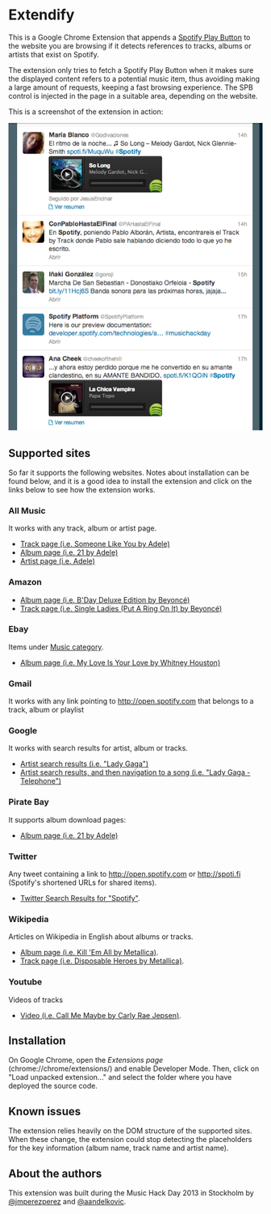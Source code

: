 # Extendify

This is a Google Chrome Extension that appends a [Spotify Play Button](https://developer.spotify.com/technologies/widgets/spotify-play-button/) to the website you are browsing if it detects references to tracks, albums or artists that exist on Spotify.

The extension only tries to fetch a Spotify Play Button when it makes sure the displayed content refers to a potential music item, thus avoiding making a large amount of requests, keeping a fast browsing experience. The SPB control is injected in the page in a suitable area, depending on the website.

This is a screenshot of the extension in action:

![Sample of Spotify Play Button Chrome Extension](https://github.com/JMPerez/extendify/raw/master/twitter-sample.png)

## Supported sites

So far it supports the following websites. Notes about installation can be found below, and it is a good idea to install the extension and click on the links below to see how the extension works.

### All Music
It works with any track, album or artist page.

* [Track page (i.e. Someone Like You by Adele)](http://www.allmusic.com/song/someone-like-you-mt0042770499)
* [Album page (i.e. 21 by Adele)](http://www.allmusic.com/album/21-mw0002080092)
* [Artist page (i.e. Adele)](http://www.allmusic.com/artist/adele-mn0000503460)

### Amazon

* [Album page (i.e. B'Day Deluxe Edition by Beyoncé)](http://www.amazon.co.uk/BDay-Deluxe-Edition-Beyonce/dp/B002ZVG86C/)
* [Track page (i.e. Single Ladies (Put A Ring On It) by Beyoncé)](http://www.amazon.co.uk/Single-Ladies-Put-Ring-On/dp/B002SPA21M/)

### Ebay
Items under [Music category](http://www.ebay.com/hcp/entertainment/music).

* [Album page (i.e. My Love Is Your Love by Whitney Houston)](http://www.ebay.com/ctg/My-Love-Your-Love-Whitney-Houston-CD-Jan-1998-2-Discs-Arista-/3190079?fvcs=1226&_fcls=1&_tab=2&_trksid=m185&_trkparms=algo%3DPP.GENRES%26its%3DK%26itu%3DUCK%252BUA%26otn%3D16%26ps%3D63%26clkid%3D5005620363478891640&_qi=RTM1002374)

### Gmail
It works with any link pointing to http://open.spotify.com that belongs to a track, album or playlist

### Google
It works with search results for artist, album or tracks.

* [Artist search results (i.e. "Lady Gaga")](https://www.google.se/search?q=lady+gaga&oq=lady+gaga&aqs=chrome.0.59j60j61l3j59.908&sugexp=chrome,mod=1&sourceid=chrome&ie=UTF-8)
* [Artist search results, and then navigation to a song (i.e. "Lady Gaga - Telephone")](https://www.google.se/search?q=lady+gaga&oq=lady+gaga&aqs=chrome.0.59j60j61l3j59.908&sugexp=chrome,mod=1&sourceid=chrome&ie=UTF-8#hl=en&sa=X&tbo=d&q=lady+gaga+telephone&stick=H4sIAAAAAAAAAGOovnz8BQMDgy4HsxCXfq6-gYm5RXx8rhJXiIKhhYmlubmxpZagb2lxZrJjUUlmcUlIfnB-XnrV57zKAwcU4sWMmr-Jr7GMed67thcATs49_EoAAAA&extab=1&npsic=-49&bav=on.2,or.r_gc.r_pw.r_qf.&bvm=bv.41248874,d.d2k&fp=54ed95ba89a39dc3&biw=1375&bih=330)

### Pirate Bay
It supports album download pages:

* [Album page (i.e. 21 by Adele)](http://thepiratebay.se/torrent/7931368/Adele_-_21])

### Twitter

Any tweet containing a link to http://open.spotify.com or http://spoti.fi (Spotify's shortened URLs for shared items).

* [Twitter Search Results for "Spotify"](https://twitter.com/search?q=spotify).

### Wikipedia
Articles on Wikipedia in English about albums or tracks.

* [Album page (i.e. Kill 'Em All by Metallica)](http://en.wikipedia.org/wiki/Kill_%27Em_All).
* [Track page (i.e. Disposable Heroes by Metallica)](http://en.wikipedia.org/wiki/Disposable_Heroes).

### Youtube
Videos of tracks

* [Video (i.e. Call Me Maybe by Carly Rae Jepsen)](http://www.youtube.com/watch?v=fWNaR-rxAic).

## Installation
On Google Chrome, open the _Extensions page_ (chrome://chrome/extensions/) and enable Developer Mode. Then, click on "Load unpacked extension..." and select the folder where you have deployed the source code.

## Known issues
The extension relies heavily on the DOM structure of the supported sites. When these change, the extension could stop detecting the placeholders for the key information (album name, track name and artist name).

## About the authors
This extension was built during the Music Hack Day 2013 in Stockholm by [@jmperezperez](https://twitter.com/jmperezperez) and [@aandelkovic](https://twitter.com/aandelkovic).
